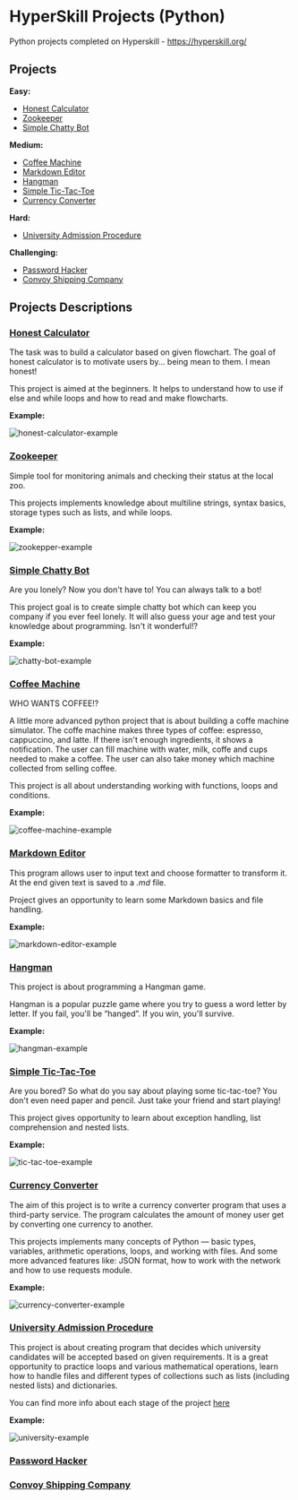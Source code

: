 # HyperSkill Projects (Python)

Python projects completed on Hyperskill - https://hyperskill.org/


## Projects
**Easy:**
* [Honest Calculator](#honest-calculator)
* [Zookeeper](#zookeeper)
* [Simple Chatty Bot](#simple-chatty-bot)

**Medium:**
* [Coffee Machine](#coffee-machine)
* [Markdown Editor](#markdown-editor)
* [Hangman](#hangman)
* [Simple Tic-Tac-Toe](#simple-tic-tac-toe)
* [Currency Converter](#currency-converter)

**Hard:**
* [University Admission Procedure](#university-admission-procedure)

**Challenging:**
* [Password Hacker](#password-hacker)
* [Convoy Shipping Company](#convoy-shipping-company)

## Projects Descriptions
### [Honest Calculator](https://hyperskill.org/projects/208?track=2)
The task was to build a calculator based on given flowchart. 
The goal of honest calculator is to motivate users by... being mean to them. I mean honest!

This project is aimed at the beginners. It helps to understand how to use if else and while loops and how to read and make flowcharts.

**Example:**

![honest-calculator-example](https://user-images.githubusercontent.com/107406800/200583667-4cdd8ee3-5fd2-4b70-bfe9-e705b466fb73.PNG)


### [Zookeeper](https://hyperskill.org/projects/98)

Simple tool for monitoring animals and checking their status at the local zoo.

This projects implements knowledge about multiline strings, syntax basics, storage types such as lists, and while loops.

**Example:**

![zookepper-example](https://user-images.githubusercontent.com/107406800/200583094-7b3fd30b-27ed-4764-9a97-5040532d1b0a.PNG)


### [Simple Chatty Bot](https://hyperskill.org/projects/97)

Are you lonely? Now you don't have to! You can always talk to a bot!

This project goal is to create simple chatty bot which can keep you company if you ever feel lonely. It will also guess your age and test your knowledge about programming. Isn't it wonderful!?

**Example:**

![chatty-bot-example](https://user-images.githubusercontent.com/107406800/200595556-00effa93-5ba6-425a-8468-bd850f6d927e.PNG)


### [Coffee Machine](https://hyperskill.org/projects/68?track=2)

WHO WANTS COFFEE!?

A little more advanced python project that is about building a coffe machine simulator. The coffe machine makes three types of coffee: espresso, cappuccino, and latte. If there isn't enough ingredients, it shows a notification. The user can fill machine with water, milk, coffe and cups needed to make a coffee. The user can also take money which machine collected from selling coffee.

This project is all about understanding working with functions, loops and conditions.

**Example:**

![coffee-machine-example](https://user-images.githubusercontent.com/107406800/200608691-f3c464b7-fe5a-439b-90ee-50ff4beb47bb.PNG)

### [Markdown Editor](https://hyperskill.org/projects/162?track=2)

This program allows user to input text and choose formatter to transform it. At the end given text is saved to a *.md* file.

Project gives an opportunity to learn some Markdown basics and file handling.

**Example:**

![markdown-editor-example](https://user-images.githubusercontent.com/107406800/200625084-a533cdd9-c94a-45ec-afef-64ff47633a14.png)


### [Hangman](https://hyperskill.org/projects/69?track=2)
This project is about programming a Hangman game.

Hangman is a popular puzzle game where you try to guess a word letter by letter. If you fail, you'll be “hanged”. If you win, you'll survive.

**Example:**

![hangman-example](https://user-images.githubusercontent.com/107406800/200621766-a2ac0992-0fbb-4d62-bdaa-bd66fd4fee52.PNG)


### [Simple Tic-Tac-Toe](https://hyperskill.org/projects/73?track=2)

Are you bored? So what do you say about playing some tic-tac-toe? You don't even need paper and pencil. Just take your friend and start playing!

This project gives opportunity to learn about exception handling, list comprehension and nested lists.

**Example:**

![tic-tac-toe-example](https://user-images.githubusercontent.com/107406800/200634564-0f96a2f0-976d-46e7-843b-4e954770d2e8.PNG)


### [Currency Converter](https://hyperskill.org/projects/157?track=2)

The aim of this project is to write a currency converter program that uses a third-party service. The program calculates the amount of money user get by converting one currency to another.

This projects implements many concepts of Python — basic types, variables, arithmetic operations, loops, and working with files. And some more advanced features like: JSON format, how to work with the network and how to use requests module.

**Example:**

![currency-converter-example](https://user-images.githubusercontent.com/107406800/200634495-54fa2cb1-0b16-4fc5-be7f-43e75fa8187f.PNG)


### [University Admission Procedure](https://hyperskill.org/projects/163?track=2)

This project is about creating program that decides which university candidates will be accepted based on given requirements.
It is a great opportunity to practice loops and various mathematical operations, learn how to handle files and different types of collections such as lists (including nested lists) and dictionaries.

You can find more info about each stage of the project [here](https://github.com/Rossalieee/Hyperskill-python-projects/blob/main/university-admission-procedure/README.md)


**Example:**

![university-example](https://user-images.githubusercontent.com/107406800/200681517-bd208993-d127-44bb-b819-a244ffb32e02.PNG)


### [Password Hacker](https://hyperskill.org/projects/80?track=2)
### [Convoy Shipping Company](https://hyperskill.org/projects/151)
